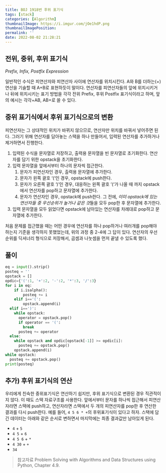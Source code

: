 ```yaml
---
title: BOJ 1918번 후위 표기식
tags: [stack]
categories: [Algorithm]
thumbnailImage: https://i.imgur.com/jOe1hdP.png
thumbnailImagePosition:
permalink: ''
date: 2022-08-02 21:28:21
---
```


<!-- toc -->

## 전위, 중위, 후위 표기식

_Prefix, Infix, Postfix Expression_

일반적인 수식은 피연산자와 피연산자 사이에 연산자를 위치시킨다. A와 B를 더하는(+)연산을 기술할 때 A+B로 표현하듯이 말이다. 연산자를 피연산자들의 앞에 위치시키거나 뒤에 위치시키는 표기 방법을 각각 전위 Prefix, 후위 Postfix 표기식이라고 하며, 앞의 예시는 각각+AB, AB+로 쓸 수 있다.

## 중위 표기식에서 후위 표기식으로의 변환

피연산자는 그 상대적인 위치가 바뀌지 않으므로, 연산자만 위치를 바꿔서 넣어주면 된다. 그러기 위해 연산자를 담아놓는 스택을 하나 만들어서, 입력된 연산자를 추가하거나 제거하면서 진행한다.

1. 입력된 수식을 문자열로 저장하고, 출력용 문자열을 빈 문자열로 초기화한다. 연산자를 담기 위한 opstack을 초기화한다.
2. 입력 문자열을 앞에서부터 하나의 문자씩 접근한다.
   1. 문자가 피연산자인 경우, 출력용 문자열에 추가한다.
   2. 문자가 왼쪽 괄호 ‘(‘인 경우, opstack에 push한다.
   3. 문자가 오른쪽 괄호 ‘)’인 경우, 대응하는 왼쪽 괄호 ’(‘가 나올 때 까지 opstack에서 연산자를 pop하고 문자열에 추가한다.
   4. 문자가 연산자인 경우, opstack에 push한다. 그 전에, *이미 opstack에 있는 연산자들 중 우선순위가 높거나 같은 것*들을 모두 pop한 후 문자열에 추가한다.
3. 입력 문자열을 모두 읽었다면 opstack에 남아있는 연산자를 차례대로 pop하고 문자열에 추가한다.

처음 문제를 접근했을 때는 어떤 경우에 연산자를 하나 pop하거나 여러개를 pop해야 하는지 기준을 생각하지 못했었는데, 위의 과정 중 2-4에 그 답이 있다. 연산자의 우선순위를 딕셔너리 형식으로 저장해서, 곱셈과 나눗셈을 먼저 끝낼 수 있도록 했다.

## 풀이

```python
eq = input().strip()
posteq = ''
opstack = []
opdic={'(':1, '+':2, '-':2, '*':3, '/':3}
for i in eq:
    if i.isalpha():
        posteq += i
    elif i=='(':
        opstack.append(i)
  elif i==')':
    while opstack:
      operator = opstack.pop()
      if operator == '(':
        break
      posteq += operator
  else:
    while opstack and opdic[opstack[-1]] >= opdic[i]:
      posteq += opstack.pop()
    opstack.append(i)
while opstack:
  posteq += opstack.pop()
print(posteq)
```

## 추가) 후위 표기식의 연산

우리에게 친숙한 중위표기식은 연산하기 쉽지만, 후위 표기식으로 변환된 경우 직관적이지 않다. 이 때도 스택 자료구조를 사용한다.
앞에서부터 문자를 하나씩 접근해서 피연산자라면 스택에 push하고, 연산자라면 스택에서 두 개의 피연산자를 pop한 후 연산한 결과를 다시 push한다.
예를 들어, `4 5 6 * +`의 후위표기식이 있다고 하자. 스택에 담긴 데이터는 아래와 같은 순서로 변하면서 마지막에는 최종 결과값만 남아있게 된다.

- `4` + `5`
- `4 5` + `6`
- `4 5 6` + `*`
- `4 30` + `+`
- `34`

> 참고자료
> Problem Solving with Algorithms and Data Structures using Python, Chapter 4.9.
